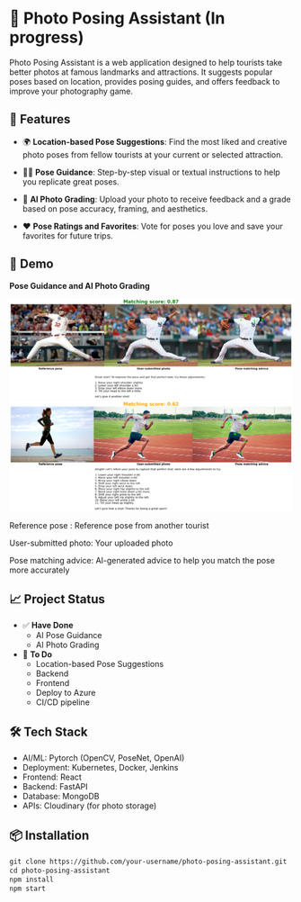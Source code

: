  # 📸 Photo Posing Assistant (In progress)

Photo Posing Assistant is a web application designed to help tourists take better photos at famous landmarks and attractions. It suggests popular poses based on location, provides posing guides, and offers feedback to improve your photography game.

## 🚀 **Features**

- 🌍 **Location-based Pose Suggestions**: 
Find the most liked and creative photo poses from fellow tourists at your current or selected attraction.

- 🧍‍♂️ **Pose Guidance**: 
 Step-by-step visual or textual instructions to help you replicate great poses.

- 🧠 **AI Photo Grading**:
Upload your photo to receive feedback and a grade based on pose accuracy, framing, and aesthetics.

- ❤️ **Pose Ratings and Favorites**:
    Vote for poses you love and save your favorites for future trips.

## 📸 Demo
**Pose Guidance and AI Photo Grading**

![Alt Text](./demo/output.png)
![Alt Text](./demo/output1.png)

Reference pose : Reference pose from another tourist

User-submitted photo: Your uploaded photo

Pose matching advice: AI-generated advice to 
help you match the pose more accurately
## 📈 **Project Status**

- ✅ **Have Done**
    - AI Pose Guidance
    - AI Photo Grading
- 📝 **To Do**
    - Location-based Pose Suggestions
    - Backend
    - Frontend
    - Deploy to Azure
    - CI/CD pipeline
## 🛠️ **Tech Stack**

- AI/ML: Pytorch (OpenCV, PoseNet, OpenAI)
- Deployment: Kubernetes, Docker, Jenkins
- Frontend: React
- Backend: FastAPI
- Database: MongoDB
- APIs: Cloudinary (for photo storage)

## 📦 **Installation**

    git clone https://github.com/your-username/photo-posing-assistant.git
    cd photo-posing-assistant
    npm install
    npm start





